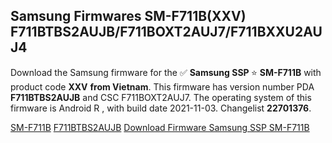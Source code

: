 <h2>Samsung Firmwares SM-F711B(XXV) F711BTBS2AUJB/F711BOXT2AUJ7/F711BXXU2AUJ4</h2>
Download the Samsung firmware for the ✅ <strong>Samsung SSP </strong> ⭐ <strong>SM-F711B</strong> with product code <strong>XXV</strong> <strong> from Vietnam</strong>. This firmware has version number PDA <strong>F711BTBS2AUJB</strong> and CSC F711BOXT2AUJ7. The operating system of this firmware is Android R , with build date 2021-11-03. Changelist <strong>22701376</strong>.


[SM-F711B](https://samfirm.shop/samsung/model/SM-F711B)
[F711BTBS2AUJB](https://samfirm.shop/samsung/pda/F711BTBS2AUJB)
[Download Firmware Samsung SSP SM-F711B](https://samfirm.shop/samsung/firmware/471060)
